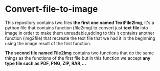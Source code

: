 # Convert-file-to-image

<p>This repository contains two files <b>the first one named TextFile2Img</b>, it's a python file that contains function (file2img) to convert just <b>text file</b> into image in order to make them unreadable,adding to this it contains another function (img2file) that recreate the text file that we had it in the beginning using the image result of the first function.</p>
<p><b>The second file named File2Img</b> contains two functions that do the same things as the functions of the first file but in this function we accept <b>any type file such as PDF, PNG, ZIP, RAR,...</b> </p>
